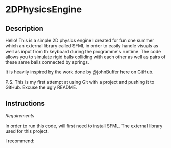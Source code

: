 # 2DPhysicsEngine

## Description
Hello! This is a simple 2D physics engine I created for fun one summer which an external library called SFML in order to easily handle visuals as well as input from th keyboard during the programme's runtime. The code allows you to simulate rigid balls colliding with each other as well as pairs of these same balls connected by springs.

It is heavily inspired by the work done by @johnBuffer here on GitHub. 

P.S. This is my first attempt at using Git with a project and pushing it to GitHub. Excuse the ugly README.

## Instructions
*Requirements*

In order to run this code, will first need to install SFML. The external library used for this project.

I recommend: 